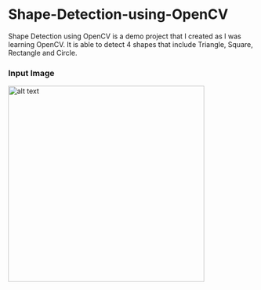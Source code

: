 # Shape-Detection-using-OpenCV
Shape Detection using OpenCV is a demo project that I created as I was learning OpenCV. It is able to detect 4 shapes that include Triangle, Square, Rectangle and Circle.

### Input Image

<img src="" alt="alt text" width="400" height="400">
